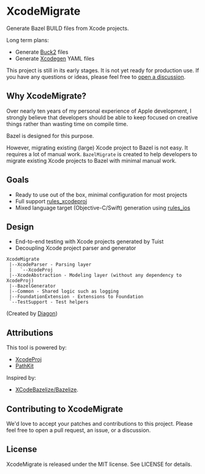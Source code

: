 # XcodeMigrate

Generate Bazel BUILD files from Xcode projects.

Long term plans:

- Generate [Buck2](https://github.com/facebookincubator/buck2) files
- Generate [Xcodegen](https://github.com/yonaskolb/XcodeGen) YAML files

This project is still in its early stages. It is not yet ready for production use.
If you have any questions or ideas, please feel free to [open a discussion](https://github.com/XcodeMigrate/XcodeMigrate/discussions/new).

## Why XcodeMigrate?

Over nearly ten years of my personal experience of Apple development, I strongly believe that developers should be able to keep focused on creative things rather than wasting time on compile time.

Bazel is designed for this purpose.

However, migrating existing (large) Xcode project to Bazel is not easy. It requires a lot of manual work.
`BazelMigrate` is created to help developers to migrate existing Xcode projects to Bazel with minimal manual work.

## Goals

- Ready to use out of the box, minimal configuration for most projects
- Full support [rules_xcodeproj](https://github.com/buildbuddy-io/rules_xcodeproj)
- Mixed language target (Objective-C/Swift) generation using [rules_ios](https://github.com/bazel-ios/rules_ios)

## Design

- End-to-end testing with Xcode projects generated by Tuist
- Decoupling Xcode project parser and generator

```
XcodeMigrate
 |--XcodeParser - Parsing layer
 |   `--XcodeProj
 |--XcodeAbstraction - Modeling layer (without any dependency to XcodeProj)
 |--BazelGenerator
 |--Common - Shared logic such as logging
 |--FoundationExtension - Extensions to Foundation
 `--TestSupport - Test helpers
 ```

 (Created by [Diagon](https://github.com/ArthurSonzogni/Diagon))

## Attributions

This tool is powered by:

- [XcodeProj](https://github.com/tuist/XcodeProj)
- [PathKit](https://github.com/kylef/PathKit)

Inspired by:

- [XCodeBazelize/Bazelize](https://github.com/XCodeBazelize/Bazelize).

## Contributing to XcodeMigrate

We'd love to accept your patches and contributions to this project.
Please feel free to open a pull request, an issue, or a discussion.

## License

XcodeMigrate is released under the MIT license. See LICENSE for details.
